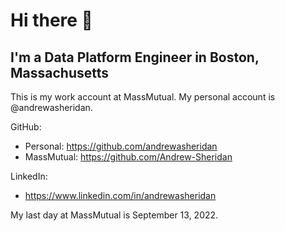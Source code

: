 # Hi there 👋

## I'm a Data Platform Engineer in Boston, Massachusetts
This is my work account at MassMutual.
My personal account is @andrewasheridan.

GitHub:
- Personal: https://github.com/andrewasheridan
- MassMutual: https://github.com/Andrew-Sheridan

LinkedIn:
- https://www.linkedin.com/in/andrewasheridan

My last day at MassMutual is September 13, 2022.
